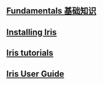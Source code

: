 ## [Fundamentals 基础知识](./Fundamentals.md)

## [Installing Iris](./InstallingIrisOverview.md)

## [Iris tutorials](./IrisTutorials.md)

## [Iris User Guide](./IrisUserGuide.md)